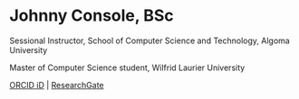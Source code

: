 # Johnny Console, BSc
Sessional Instructor, School of Computer Science and Technology, Algoma University

Master of Computer Science student, Wilfrid Laurier University

[ORCID iD](id.org/my-orcid?orcid=0000-0002-0577-2689) | [ResearchGate](https://www.researchgate.net/profile/Johnny-Console)
